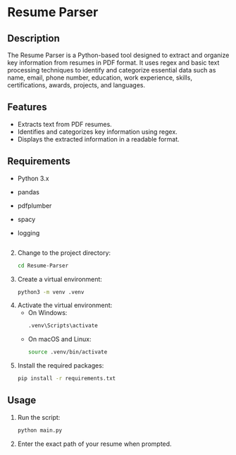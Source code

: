 # Resume Parser

## Description
The Resume Parser is a Python-based tool designed to extract and organize key information from resumes in PDF format. It uses regex and basic text processing techniques to identify and categorize essential data such as name, email, phone number, education, work experience, skills, certifications, awards, projects, and languages.

## Features
- Extracts text from PDF resumes.
- Identifies and categorizes key information using regex.
- Displays the extracted information in a readable format.

## Requirements
- Python 3.x
- pandas
- pdfplumber
- spacy
- logging

    ```
2. Change to the project directory:
    ```bash
    cd Resume-Parser
    ```
3. Create a virtual environment:
    ```bash
    python3 -m venv .venv
    ```
4. Activate the virtual environment:
    - On Windows:
        ```bash
        .venv\Scripts\activate
        ```
    - On macOS and Linux:
        ```bash
        source .venv/bin/activate
        ```
5. Install the required packages:
    ```bash
    pip install -r requirements.txt
    ```

## Usage
1. Run the script:
    ```bash
    python main.py
    ```
2. Enter the exact path of your resume when prompted.

